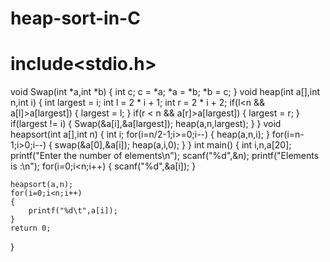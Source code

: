 # heap-sort-in-C
# include<stdio.h>

void Swap(int *a,int *b)
{
    int c;
    c = *a;
    *a = *b;
    *b = c;
}
void heap(int a[],int n,int i)
{
    int largest = i;
    int l = 2 * i + 1;
    int r = 2 * i + 2;
    if(l<n && a[l]>a[largest])
    {
        largest = l;
    }
    if(r < n && a[r]>a[largest])
    {
        largest = r;
    }
    if(largest != i)
    {
        Swap(&a[i],&a[largest]);
        heap(a,n,largest);
    }
}
void heapsort(int a[],int n)
{
    int i;
    for(i=n/2-1;i>=0;i--)
    {
        heap(a,n,i);
    }
    for(i=n-1;i>0;i--)
    {
        swap(&a[0],&a[i]);
        heap(a,i,0);
    }
}
int main()
{
    int i,n,a[20];
    printf("Enter the number of elements\n");
    scanf("%d",&n);
    printf("Elements is :\n");
    for(i=0;i<n;i++)
    {
        scanf("%d",&a[i]);
    }
    
    heapsort(a,n);
    for(i=0;i<n;i++)
    {
        printf("%d\t",a[i]);
    }
    return 0;
}
